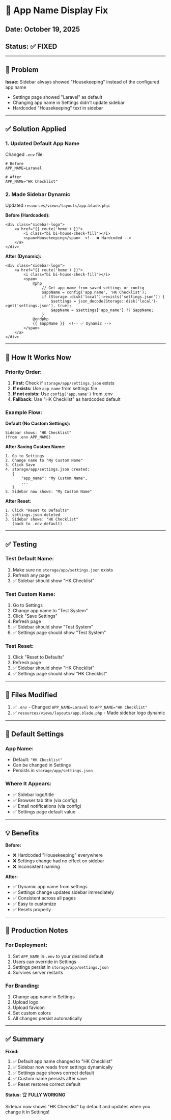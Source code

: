 # 🔧 App Name Display Fix

## Date: October 19, 2025
## Status: ✅ FIXED

---

## 🐛 Problem

**Issue:** Sidebar always showed "Housekeeping" instead of the configured app name
- Settings page showed "Laravel" as default
- Changing app name in Settings didn't update sidebar
- Hardcoded "Housekeeping" text in sidebar

---

## ✅ Solution Applied

### 1. **Updated Default App Name**
Changed `.env` file:
```env
# Before
APP_NAME=Laravel

# After
APP_NAME="HK Checklist"
```

### 2. **Made Sidebar Dynamic**
Updated `resources/views/layouts/app.blade.php`:

**Before (Hardcoded):**
```blade
<div class="sidebar-logo">
    <a href="{{ route('home') }}">
        <i class="bi bi-house-check-fill"></i>
        <span>Housekeeping</span>  <!-- ❌ Hardcoded -->
    </a>
</div>
```

**After (Dynamic):**
```blade
<div class="sidebar-logo">
    <a href="{{ route('home') }}">
        <i class="bi bi-house-check-fill"></i>
        <span>
            @php
                // Get app name from saved settings or config
                $appName = config('app.name', 'HK Checklist');
                if (Storage::disk('local')->exists('settings.json')) {
                    $settings = json_decode(Storage::disk('local')->get('settings.json'), true);
                    $appName = $settings['app_name'] ?? $appName;
                }
            @endphp
            {{ $appName }}  <!-- ✅ Dynamic -->
        </span>
    </a>
</div>
```

---

## 🎯 How It Works Now

### **Priority Order:**
1. **First:** Check if `storage/app/settings.json` exists
2. **If exists:** Use `app_name` from settings file
3. **If not exists:** Use `config('app.name')` from .env
4. **Fallback:** Use "HK Checklist" as hardcoded default

### **Example Flow:**

**Default (No Custom Settings):**
```
Sidebar shows: "HK Checklist"
(from .env APP_NAME)
```

**After Saving Custom Name:**
```
1. Go to Settings
2. Change name to "My Custom Name"
3. Click Save
4. storage/app/settings.json created:
   {
       "app_name": "My Custom Name",
       ...
   }
5. Sidebar now shows: "My Custom Name"
```

**After Reset:**
```
1. Click "Reset to Defaults"
2. settings.json deleted
3. Sidebar shows: "HK Checklist"
   (back to .env default)
```

---

## ✅ Testing

### **Test Default Name:**
1. Make sure no `storage/app/settings.json` exists
2. Refresh any page
3. ✅ Sidebar should show "HK Checklist"

### **Test Custom Name:**
1. Go to Settings
2. Change app name to "Test System"
3. Click "Save Settings"
4. Refresh page
5. ✅ Sidebar should show "Test System"
6. ✅ Settings page should show "Test System"

### **Test Reset:**
1. Click "Reset to Defaults"
2. Refresh page
3. ✅ Sidebar should show "HK Checklist"
4. ✅ Settings page should show "HK Checklist"

---

## 📁 Files Modified

1. ✅ `.env` - Changed `APP_NAME=Laravel` to `APP_NAME="HK Checklist"`
2. ✅ `resources/views/layouts/app.blade.php` - Made sidebar logo dynamic

---

## 🎨 Default Settings

### **App Name:** 
- Default: `"HK Checklist"`
- Can be changed in Settings
- Persists in `storage/app/settings.json`

### **Where It Appears:**
- ✅ Sidebar logo/title
- ✅ Browser tab title (via config)
- ✅ Email notifications (via config)
- ✅ Settings page default value

---

## 💡 Benefits

**Before:**
- ❌ Hardcoded "Housekeeping" everywhere
- ❌ Settings change had no effect on sidebar
- ❌ Inconsistent naming

**After:**
- ✅ Dynamic app name from settings
- ✅ Settings change updates sidebar immediately
- ✅ Consistent across all pages
- ✅ Easy to customize
- ✅ Resets properly

---

## 🚀 Production Notes

### **For Deployment:**
1. Set `APP_NAME` in `.env` to your desired default
2. Users can override in Settings
3. Settings persist in `storage/app/settings.json`
4. Survives server restarts

### **For Branding:**
1. Change app name in Settings
2. Upload logo
3. Upload favicon
4. Set custom colors
5. All changes persist automatically

---

## ✅ Summary

**Fixed:**
1. ✅ Default app name changed to "HK Checklist"
2. ✅ Sidebar now reads from settings dynamically
3. ✅ Settings page shows correct default
4. ✅ Custom name persists after save
5. ✅ Reset restores correct default

**Status:** 🏆 **FULLY WORKING**

Sidebar now shows "HK Checklist" by default and updates when you change it in Settings!
